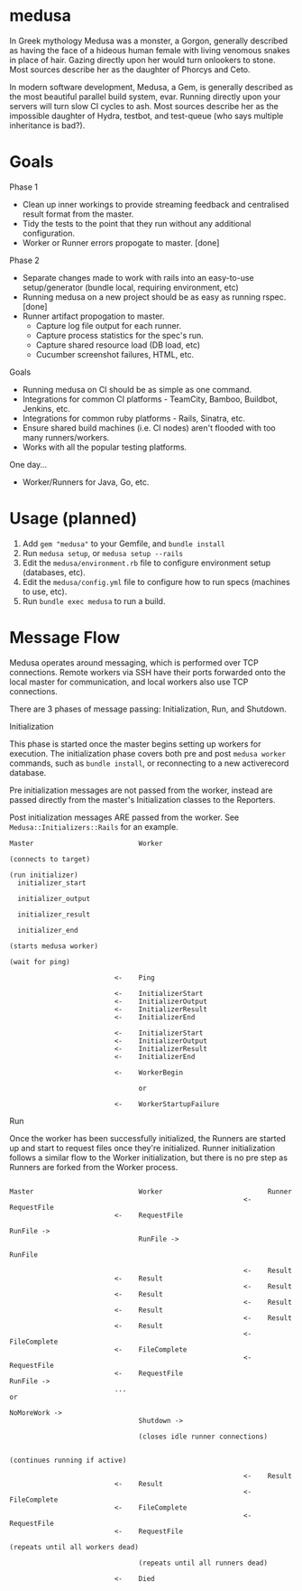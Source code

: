 medusa
======

In Greek mythology Medusa was a monster, a Gorgon, generally described as having the face of a hideous human female with living venomous snakes in place of hair. Gazing directly upon her would turn onlookers to stone. Most sources describe her as the daughter of Phorcys and Ceto.

In modern software development, Medusa, a Gem, is generally described as the most beautiful parallel build system, evar. Running directly upon your servers will turn slow CI cycles to ash. Most sources describe her as the impossible daughter of Hydra, testbot, and test-queue (who says multiple inheritance is bad?).

Goals
=====

Phase 1
- Clean up inner workings to provide streaming feedback and centralised result format from the master.
- Tidy the tests to the point that they run without any additional configuration.
- Worker or Runner errors propogate to master. [done]

Phase 2
- Separate changes made to work with rails into an easy-to-use setup/generator (bundle local, requiring environment, etc)
- Running medusa on a new project should be as easy as running rspec. [done]
- Runner artifact propogation to master.
  - Capture log file output for each runner.
  - Capture process statistics for the spec's run.
  - Capture shared resource load (DB load, etc)
  - Cucumber screenshot failures, HTML, etc.

Goals
- Running medusa on CI should be as simple as one command.
- Integrations for common CI platforms - TeamCity, Bamboo, Buildbot, Jenkins, etc.
- Integrations for common ruby platforms - Rails, Sinatra, etc.
- Ensure shared build machines (i.e. CI nodes) aren't flooded with too many runners/workers.
- Works with all the popular testing platforms.

One day...
- Worker/Runners for Java, Go, etc.

Usage (planned)
===============

1. Add `gem "medusa"` to your Gemfile, and `bundle install`
2. Run `medusa setup`, or `medusa setup --rails`
3. Edit the `medusa/environment.rb` file to configure environment setup (databases, etc).
4. Edit the `medusa/config.yml` file to configure how to run specs (machines to use, etc).
5. Run `bundle exec medusa` to run a build.


Message Flow
============

Medusa operates around messaging, which is performed over TCP connections. Remote workers via SSH have their ports forwarded onto the local master for communication, and local workers also use TCP connections.

There are 3 phases of message passing: Initialization, Run, and Shutdown.

Initialization

This phase is started once the master begins setting up workers for execution. The initialization phase covers both pre and post `medusa worker` commands, such as `bundle install`, or reconnecting to a new activerecord database.

Pre initialization messages are not passed from the worker, instead are passed directly from the master's Initialization classes to the Reporters.

Post initialization messages ARE passed from the worker. See `Medusa::Initializers::Rails` for an example.

```
Master                          Worker

(connects to target)

(run initializer)
  initializer_start

  initializer_output

  initializer_result

  initializer_end

(starts medusa worker)

(wait for ping)

                          <-    Ping

                          <-    InitializerStart
                          <-    InitializerOutput
                          <-    InitializerResult
                          <-    InitializerEnd

                          <-    InitializerStart
                          <-    InitializerOutput
                          <-    InitializerResult
                          <-    InitializerEnd

                          <-    WorkerBegin

                                or

                          <-    WorkerStartupFailure
```

Run

Once the worker has been successfully initialized, the Runners are started up and start to request files once they're initialized. Runner initialization follows a similar flow to the Worker initialization, but there is no pre step as Runners are forked from the Worker process.


```

Master                          Worker                          Runner
                                                          <-    RequestFile
                          <-    RequestFile

RunFile ->
                                RunFile ->
                                                                RunFile

                                                          <-    Result
                          <-    Result
                                                          <-    Result
                          <-    Result
                                                          <-    Result
                          <-    Result
                                                          <-    Result
                          <-    Result
                                                          <-    FileComplete
                          <-    FileComplete
                                                          <-    RequestFile
                          <-    RequestFile
RunFile ->
                          ...
or

NoMoreWork ->
                                Shutdown ->

                                (closes idle runner connections)

                                                                (continues running if active)

                                                          <-    Result
                          <-    Result
                                                          <-    FileComplete
                          <-    FileComplete
                                                          <-    RequestFile
                          <-    RequestFile

(repeats until all workers dead)

                                (repeats until all runners dead)

                          <-    Died
```
